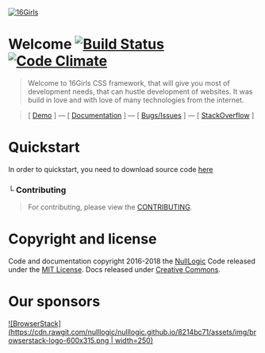[![16Girls](https://cdn.rawgit.com/nulllogic/nulllogic.github.io/8214bc71/assets/img/16blocks_logo.jpg)](http://nulllogic.github.io/dist/16blocks/) 

# Welcome [![Build Status](https://api.travis-ci.org/nulllogic/16Girls.svg)](https://travis-ci.org/nulllogic/16Girls) [![Code Climate](https://codeclimate.com/github/nulllogic/12Blocks/badges/gpa.svg)](https://codeclimate.com/github/nulllogic/12Blocks)

> Welcome to 16Girls CSS framework, that will give you most of development needs, that can hustle development of websites. It was build in love and with love of many technologies from the internet. 

> [ [Demo](http://nulllogic.github.io/dist/16blocks/) ] — [ [Documentation](http://nulllogic.github.io/dist/16blocks/docs) ] — [ [Bugs/Issues](https://github.com/nulllogic/16girls/issues) ] — [ [StackOverflow](http://stackoverflow.com/questions/tagged/16girls) ]


# Quickstart

In order to quickstart, you need to download source code [here](https://github.com/nulllogic/16Blocks)
### └  Contributing

> For contributing, please view the [CONTRIBUTING](CONTRIBUTING.md).

# Copyright and license

Code and documentation copyright 2016-2018 the [NullLogic](https://nulllogic.net) Code released under the [MIT License](https://github.com/nulllogic/nulllogic.github.io/blob/master/LICENSE). Docs released under [Creative Commons](https://github.com/nulllogic/nulllogic.github.io/blob/master/LICENSE).

# Our sponsors 
[![BrowserStack](https://cdn.rawgit.com/nulllogic/nulllogic.github.io/8214bc71/assets/img/browserstack-logo-600x315.png | width=250)](https://www.browserstack.com/)
